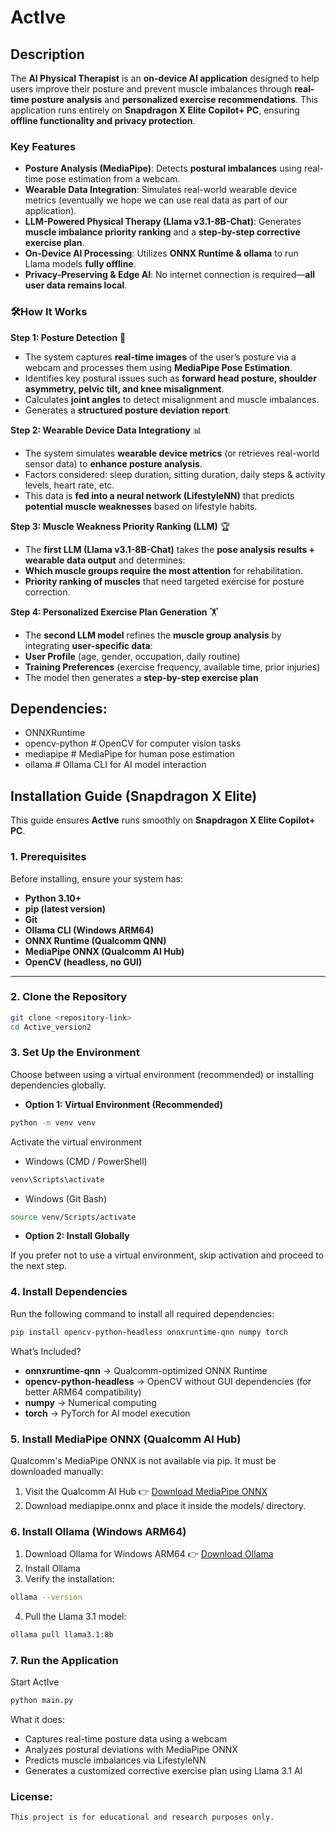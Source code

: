 # ActIve
## Description
The **AI Physical Therapist** is an **on-device AI application** designed to help users improve their posture and prevent muscle imbalances through **real-time posture analysis** and **personalized exercise recommendations**. This application runs entirely on **Snapdragon X Elite Copilot+ PC**, ensuring **offline functionality and privacy protection**.

### Key Features
- **Posture Analysis (MediaPipe)**: Detects **postural imbalances** using real-time pose estimation from a webcam.
- **Wearable Data Integration**: Simulates real-world wearable device metrics (eventually we hope we can use real data as part of our application).
- **LLM-Powered Physical Therapy (Llama v3.1-8B-Chat)**: Generates **muscle imbalance priority ranking** and a **step-by-step corrective exercise plan**.
- **On-Device AI Processing**: Utilizes **ONNX Runtime & ollama** to run Llama models **fully offline**.
- **Privacy-Preserving & Edge AI**: No internet connection is required—**all user data remains local**.

### 🛠How It Works
**Step 1: Posture Detection** 📸
- The system captures **real-time images** of the user’s posture via a webcam and processes them using **MediaPipe Pose Estimation**.
- Identifies key postural issues such as **forward head posture, shoulder asymmetry, pelvic tilt, and knee misalignment**.
- Calculates **joint angles** to detect misalignment and muscle imbalances.
- Generates a **structured posture deviation report**.

**Step 2: Wearable Device Data Integrationy** 📊
- The system simulates **wearable device metrics** (or retrieves real-world sensor data) to **enhance posture analysis**.
- Factors considered: sleep duration, sitting duration, daily steps & activity levels, heart rate, etc.
- This data is **fed into a neural network (LifestyleNN)** that predicts **potential muscle weaknesses** based on lifestyle habits.

**Step 3: Muscle Weakness Priority Ranking (LLM)** 🏆  
- The **first LLM (Llama v3.1-8B-Chat)** takes the **pose analysis results + wearable data output** and determines:  
- **Which muscle groups require the most attention** for rehabilitation.  
- **Priority ranking of muscles** that need targeted exercise for posture correction.
  
**Step 4: Personalized Exercise Plan Generation** 🏋️
- The **second LLM model** refines the **muscle group analysis** by integrating **user-specific data**:
- **User Profile** (age, gender, occupation, daily routine)
- **Training Preferences** (exercise frequency, available time, prior injuries)
- The model then generates a **step-by-step exercise plan**

## Dependencies:
- ONNXRuntime
- opencv-python         # OpenCV for computer vision tasks
- mediapipe             # MediaPipe for human pose estimation
- ollama                # Ollama CLI for AI model interaction


## Installation Guide (Snapdragon X Elite)

This guide ensures **ActIve** runs smoothly on **Snapdragon X Elite Copilot+ PC**.

### 1. Prerequisites

Before installing, ensure your system has:

- **Python 3.10+**
- **pip (latest version)**
- **Git**
- **Ollama CLI (Windows ARM64)**
- **ONNX Runtime (Qualcomm QNN)**
- **MediaPipe ONNX (Qualcomm AI Hub)**
- **OpenCV (headless, no GUI)**

---

### 2. Clone the Repository

```sh
git clone <repository-link>
cd Active_version2
```
### 3. Set Up the Environment
Choose between using a virtual environment (recommended) or installing dependencies globally.

- **Option 1: Virtual Environment (Recommended)**
```sh
python -m venv venv
```
Activate the virtual environment
- Windows (CMD / PowerShell)
```sh
venv\Scripts\activate
```
- Windows (Git Bash)
```sh
source venv/Scripts/activate
```
- **Option 2: Install Globally**

If you prefer not to use a virtual environment, skip activation and proceed to the next step.

### 4. Install Dependencies
Run the following command to install all required dependencies:

```sh
pip install opencv-python-headless onnxruntime-qnn numpy torch
```
What’s Included?
- **onnxruntime-qnn** → Qualcomm-optimized ONNX Runtime
- **opencv-python-headless** → OpenCV without GUI dependencies (for better ARM64 compatibility)
- **numpy** → Numerical computing
- **torch** → PyTorch for AI model execution

### 5. Install MediaPipe ONNX (Qualcomm AI Hub)
Qualcomm's MediaPipe ONNX is not available via pip. It must be downloaded manually:

1. Visit the Qualcomm AI Hub
👉 [Download MediaPipe ONNX](https://aihub.qualcomm.com/models/mediapipe_pose?searchTerm=mediapipe)
2. Download mediapipe.onnx and place it inside the models/ directory.

### 6. Install Ollama (Windows ARM64)
1. Download Ollama for Windows ARM64
👉 [Download Ollama](https://ollama.com/)
2. Install Ollama
3. Verify the installation:

```sh
ollama --version
```
4. Pull the Llama 3.1 model:
```sh
ollama pull llama3.1:8b
```

### 7. Run the Application
Start ActIve

```sh
python main.py
```
What it does:

- Captures real-time posture data using a webcam
- Analyzes postural deviations with MediaPipe ONNX
- Predicts muscle imbalances via LifestyleNN
- Generates a customized corrective exercise plan using Llama 3.1 AI

### License:
    This project is for educational and research purposes only.
